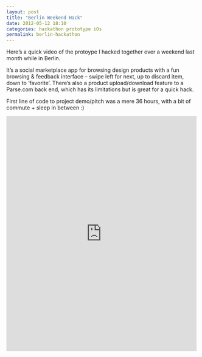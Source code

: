 ```yaml
---
layout: post
title: "Berlin Weekend Hack"
date: 2012-05-12 18:10
categories: hackathon prototype iOs
permalink: berlin-hackathon
---
```


Here’s a quick video of the protoype I hacked together over a weekend last month while in Berlin.

It’s a social marketplace app for browsing design products with a fun browsing & feedback interface – swipe left for next, up to discard item, down to ‘favorite’. There’s also a product upload/download feature to a Parse.com back end, which has its limitations but is great for a quick hack.

First line of code to project demo/pitch was a mere 36 hours, with a bit of commute + sleep in between :) 


<iframe src="http://player.vimeo.com/video/42756014" frameborder="0" width="500" height="618"></iframe>
